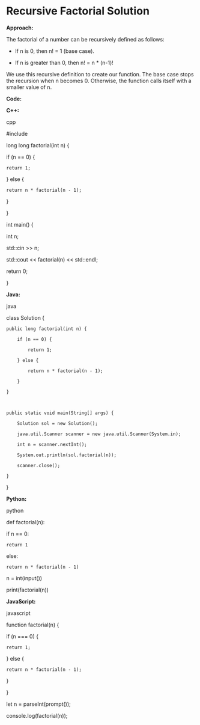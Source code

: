 # Recursive Factorial Solution

**Approach:**
The factorial of a number can be recursively defined as follows:
* If n is 0, then n! = 1 (base case).
* If n is greater than 0, then n! = n * (n-1)!

We use this recursive definition to create our function. The base case stops the recursion when n becomes 0. Otherwise, the function calls itself with a smaller value of n.

**Code:**

**C++:**
cpp
#include <iostream>

long long factorial(int n) {
  if (n == 0) {
    return 1;
  } else {
    return n * factorial(n - 1);
  }
}

int main() {
  int n;
  std::cin >> n;
  std::cout << factorial(n) << std::endl;
  return 0;
}


**Java:**
java
class Solution {
    public long factorial(int n) {
        if (n == 0) {
            return 1;
        } else {
            return n * factorial(n - 1);
        }
    }

    public static void main(String[] args) {
        Solution sol = new Solution();
        java.util.Scanner scanner = new java.util.Scanner(System.in);
        int n = scanner.nextInt();
        System.out.println(sol.factorial(n));
        scanner.close();
    }
}


**Python:**
python
def factorial(n):
  if n == 0:
    return 1
  else:
    return n * factorial(n - 1)

n = int(input())
print(factorial(n))


**JavaScript:**
javascript
function factorial(n) {
  if (n === 0) {
    return 1;
  } else {
    return n * factorial(n - 1);
  }
}

let n = parseInt(prompt());
console.log(factorial(n));
